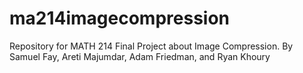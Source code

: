 # ma214imagecompression
Repository for MATH 214 Final Project about Image Compression.
By Samuel Fay, Areti Majumdar, Adam Friedman, and Ryan Khoury

